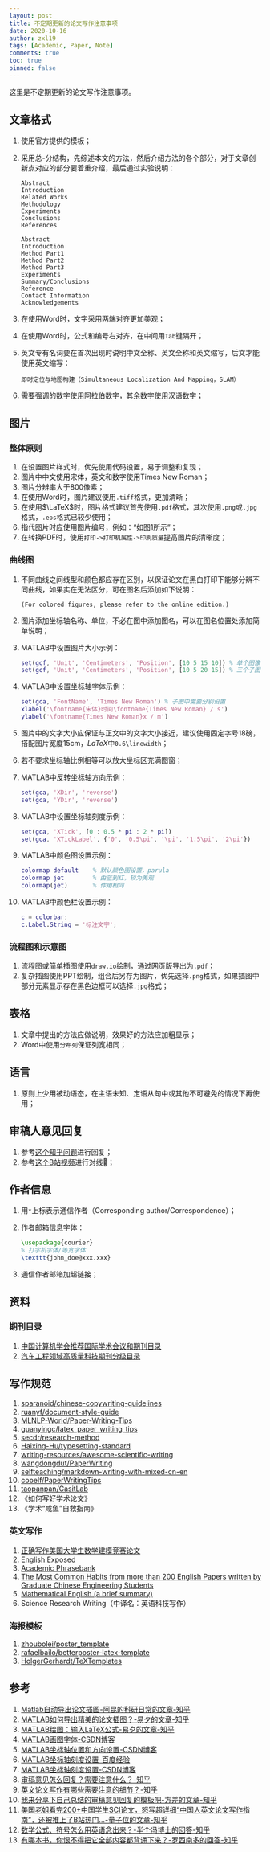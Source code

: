 ```yaml
---
layout: post
title: 不定期更新的论文写作注意事项
date: 2020-10-16
author: zxl19
tags: [Academic, Paper, Note]
comments: true
toc: true
pinned: false
---
```


这里是不定期更新的论文写作注意事项。

<!-- more -->

## 文章格式

1. 使用官方提供的模板；
2. 采用总-分结构，先综述本文的方法，然后介绍方法的各个部分，对于文章创新点对应的部分要着重介绍，最后通过实验说明：

    ```text
    Abstract
    Introduction
    Related Works
    Methodology
    Experiments
    Conclusions
    References
    ```

    ```text
    Abstract
    Introduction
    Method Part1
    Method Part2
    Method Part3
    Experiments
    Summary/Conclusions
    Reference
    Contact Information
    Acknowledgements
    ```

3. 在使用Word时，文字采用两端对齐更加美观；
4. 在使用Word时，公式和编号右对齐，在中间用`Tab`键隔开；
5. 英文专有名词要在首次出现时说明中文全称、英文全称和英文缩写，后文才能使用英文缩写：

    ```text
    即时定位与地图构建（Simultaneous Localization And Mapping，SLAM）
    ```

6. 需要强调的数字使用阿拉伯数字，其余数字使用汉语数字；

## 图片

### 整体原则

1. 在设置图片样式时，优先使用代码设置，易于调整和复现；
2. 图片中中文使用宋体，英文和数字使用Times New Roman；
3. 图片分辨率大于800像素；
4. 在使用Word时，图片建议使用`.tiff`格式，更加清晰；
5. 在使用$\LaTeX$时，图片格式建议首先使用`.pdf`格式，其次使用`.png`或`.jpg`格式，`.eps`格式已较少使用；
6. 指代图片时应使用图片编号，例如：“如图1所示”；
7. 在转换PDF时，使用`打印->打印机属性->印刷质量`提高图片的清晰度；

### 曲线图

1. 不同曲线之间线型和颜色都应存在区别，以保证论文在黑白打印下能够分辨不同曲线，如果实在无法区分，可在图名后添加如下说明：

    ```text
    (For colored figures, please refer to the online edition.)
    ```

2. 图片添加坐标轴名称、单位，不必在图中添加图名，可以在图名位置处添加简单说明；
3. MATLAB中设置图片大小示例：

    ```matlab
    set(gcf, 'Unit', 'Centimeters', 'Position', [10 5 15 10]) % 单个图像
    set(gcf, 'Unit', 'Centimeters', 'Position', [10 5 20 15]) % 三个子图
    ```

4. MATLAB中设置坐标轴字体示例：

    ```matlab
    set(gca, 'FontName', 'Times New Roman') % 子图中需要分别设置
    xlabel('\fontname{宋体}时间\fontname{Times New Roman} / s')
    ylabel('\fontname{Times New Roman}x / m')
    ```

5. 图片中的文字大小应保证与正文中的文字大小接近，建议使用固定字号18磅，搭配图片宽度15cm，$LaTeX$中`0.6\linewidth`；
6. 若不要求坐标轴比例相等可以放大坐标区充满图窗；
7. MATLAB中反转坐标轴方向示例：

    ```matlab
    set(gca, 'XDir', 'reverse')
    set(gca, 'YDir', 'reverse')
    ```

8. MATLAB中设置坐标轴刻度示例：

    ```matlab
    set(gca, 'XTick', [0 : 0.5 * pi : 2 * pi])
    set(gca, 'XTickLabel', {'0', '0.5\pi', '\pi', '1.5\pi', '2\pi'})
    ```

9. MATLAB中颜色图设置示例：

    ```matlab
    colormap default    % 默认颜色图设置，parula
    colormap jet        % 由蓝到红，较为美观
    colormap(jet)       % 作用相同
    ```

10. MATLAB中颜色栏设置示例：

    ```matlab
    c = colorbar;
    c.Label.String = '标注文字';
    ```

### 流程图和示意图

1. 流程图或简单插图使用`draw.io`绘制，通过网页版导出为`.pdf`；
2. 复杂插图使用PPT绘制，组合后另存为图片，优先选择`.png`格式，如果插图中部分元素显示存在黑色边框可以选择`.jpg`格式；

## 表格

1. 文章中提出的方法应做说明，效果好的方法应加粗显示；
2. Word中使用`分布列`保证列宽相同；

## 语言

1. 原则上少用被动语态，在主语未知、定语从句中或其他不可避免的情况下再使用；

## 审稿人意见回复

1. 参考[这个知乎问题](https://www.zhihu.com/question/370758333)进行回复；
2. 参考[这个B站视频](https://www.bilibili.com/video/BV1ix411o7qq)进行对线:dog:；

## 作者信息

1. 用`*`上标表示通信作者（Corresponding author/Correspondence）；
2. 作者邮箱信息字体：

    ```latex
    \usepackage{courier}
    % 打字机字体/等宽字体
    \texttt{john_doe@xxx.xxx}
    ```

3. 通信作者邮箱加超链接；

## 资料

### 期刊目录

1. [中国计算机学会推荐国际学术会议和期刊目录](https://www.ccf.org.cn/c/2019-04-25/663625.shtml)
2. [汽车工程领域高质量科技期刊分级目录](http://m.sae-china.org/a4040.html)

## 写作规范

1. [sparanoid/chinese-copywriting-guidelines](https://github.com/sparanoid/chinese-copywriting-guidelines)
2. [ruanyf/document-style-guide](https://github.com/ruanyf/document-style-guide)
3. [MLNLP-World/Paper-Writing-Tips](https://github.com/MLNLP-World/Paper-Writing-Tips)
4. [guanyingc/latex_paper_writing_tips](https://github.com/guanyingc/latex_paper_writing_tips)
5. [secdr/research-method](https://github.com/secdr/research-method)
6. [Haixing-Hu/typesetting-standard](https://github.com/Haixing-Hu/typesetting-standard)
7. [writing-resources/awesome-scientific-writing](https://github.com/writing-resources/awesome-scientific-writing)
8. [wangdongdut/PaperWriting](https://github.com/wangdongdut/PaperWriting)
9. [selfteaching/markdown-writing-with-mixed-cn-en](https://github.com/selfteaching/markdown-writing-with-mixed-cn-en)
10. [cooelf/PaperWritingTips](https://github.com/cooelf/PaperWritingTips)
11. [taopanpan/CasitLab](https://github.com/taopanpan/CasitLab)
12. 《如何写好学术论文》
13. 《学术“咸鱼”自救指南》

### 英文写作

1. [正确写作美国大学生数学建模竞赛论文](https://github.com/RobbyDeng/MCM2019)
2. [English Exposed](https://hkupress.hku.hk/pro/con/1612.pdf)
3. [Academic Phrasebank](https://www.phrasebank.manchester.ac.uk/)
4. [The Most Common Habits from more than 200 English Papers written by Graduate Chinese Engineering Students](https://www.chrisyttang.org/assets/misc/The%20Most%20Common%20Habits%20from%20more%20than%20200%20English%20Papers%20written.pdf)
5. [Mathematical English (a brief summary)](https://webusers.imj-prg.fr/~jan.nekovar/co/en/en.pdf)
6. Science Research Writing（中译名：英语科技写作）

### 海报模板

1. [zhoubolei/poster_template](https://github.com/zhoubolei/poster_template)
2. [rafaelbailo/betterposter-latex-template](https://github.com/rafaelbailo/betterposter-latex-template)
3. [HolgerGerhardt/TeXTemplates](https://github.com/HolgerGerhardt/TeXTemplates)

## 参考

1. [Matlab自动导出论文插图-阿昆的科研日常的文章-知乎](https://zhuanlan.zhihu.com/p/82772502)
2. [MATLAB如何导出精美的论文插图？-易夕的文章-知乎](https://zhuanlan.zhihu.com/p/65116358)
3. [MATLAB绘图：输入LaTeX公式-易夕的文章-知乎](https://zhuanlan.zhihu.com/p/148709763)
4. [MATLAB画图字体-CSDN博客](https://blog.csdn.net/weixin_44891861/article/details/117032147)
5. [MATLAB坐标轴位置和方向设置-CSDN博客](https://blog.csdn.net/yuejisuo1948/article/details/80801506)
6. [MATLAB坐标轴刻度设置-百度经验](https://jingyan.baidu.com/article/c1a3101e044849de646deb43.html)
7. [MATLAB坐标轴刻度设置-CSDN博客](https://blog.csdn.net/yq_forever/article/details/86594602)
8. [审稿意见怎么回复？需要注意什么？-知乎](https://www.zhihu.com/question/370758333)
9. [英文论文写作有哪些需要注意的细节？-知乎](https://www.zhihu.com/question/46825717)
10. [我来分享下自己总结的审稿意见回复的模板吧-方差的文章-知乎](https://zhuanlan.zhihu.com/p/346911007)
11. [美国老姐看完200+中国学生SCI论文，怒写超详细“中国人英文论文写作指南”，还被推上了B站热门…-量子位的文章-知乎](https://zhuanlan.zhihu.com/p/512095069)
12. [数学公式、符号怎么用英语念出来？-半个冯博士的回答-知乎](https://www.zhihu.com/question/52818597/answer/2053270796)
13. [有哪本书，你恨不得把它全部内容都背诵下来？-罗西南多的回答-知乎](https://www.zhihu.com/question/485142113/answer/3248748340)
